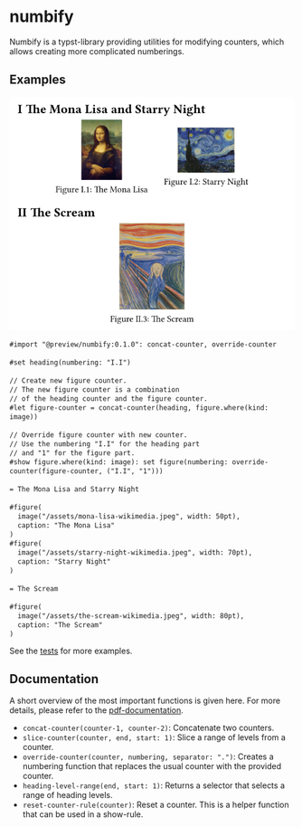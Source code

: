 # numbify

Numbify is a typst-library providing utilities for modifying
counters, which allows creating more complicated numberings.

## Examples

![](/assets/example-figures.png)
```typ
#import "@preview/numbify:0.1.0": concat-counter, override-counter

#set heading(numbering: "I.I")

// Create new figure counter.
// The new figure counter is a combination
// of the heading counter and the figure counter.
#let figure-counter = concat-counter(heading, figure.where(kind: image))

// Override figure counter with new counter.
// Use the numbering "I.I" for the heading part
// and "1" for the figure part.
#show figure.where(kind: image): set figure(numbering: override-counter(figure-counter, ("I.I", "1")))

= The Mona Lisa and Starry Night

#figure(
  image("/assets/mona-lisa-wikimedia.jpeg", width: 50pt),
  caption: "The Mona Lisa"
)
#figure(
  image("/assets/starry-night-wikimedia.jpeg", width: 70pt),
  caption: "Starry Night"
)

= The Scream

#figure(
  image("/assets/the-scream-wikimedia.jpeg", width: 80pt),
  caption: "The Scream"
)
```

See the [tests](/tests/examples/) for more examples.

## Documentation

A short overview of the most important functions is given here.
For more details, please refer to the [pdf-documentation](docs/docs.pdf).

- `concat-counter(counter-1, counter-2)`: Concatenate two counters.
- `slice-counter(counter, end, start: 1)`: Slice a range of levels from a counter.
- `override-counter(counter, numbering, separator: ".")`: Creates a numbering function that replaces the usual counter with the provided counter.
- `heading-level-range(end, start: 1)`: Returns a selector that selects a range of heading levels.
- `reset-counter-rule(counter)`: Reset a counter. This is a helper function that can be used in a show-rule.
